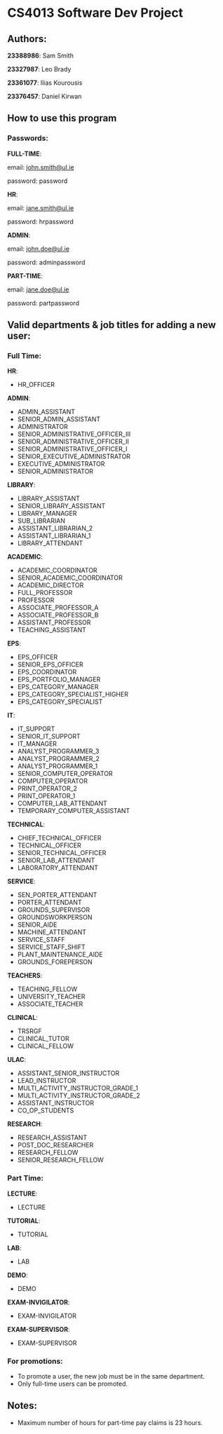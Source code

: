# CS4013 Software Dev Project

## Authors:

**23388986**: Sam Smith

**23327987**: Leo Brady

**23361077**: Ilias Kourousis

**23376457**: Daniel Kirwan

## How to use this program
### Passwords:
**FULL-TIME**: 

email: john.smith@ul.ie

password: password

**HR**: 

email: jane.smith@ul.ie

password: hrpassword

**ADMIN**: 

email: john.doe@ul.ie

password: adminpassword

**PART-TIME**: 

email: jane.doe@ul.ie

password: partpassword

## Valid departments & job titles for adding a new user:
### Full Time:
**HR**:
- HR_OFFICER

**ADMIN**:
- ADMIN_ASSISTANT
- SENIOR_ADMIN_ASSISTANT
- ADMINISTRATOR
- SENIOR_ADMINISTRATIVE_OFFICER_III
- SENIOR_ADMINISTRATIVE_OFFICER_II
- SENIOR_ADMINISTRATIVE_OFFICER_I
- SENIOR_EXECUTIVE_ADMINISTRATOR
- EXECUTIVE_ADMINISTRATOR
- SENIOR_ADMINISTRATOR

**LIBRARY**:
- LIBRARY_ASSISTANT
- SENIOR_LIBRARY_ASSISTANT
- LIBRARY_MANAGER
- SUB_LIBRARIAN
- ASSISTANT_LIBRARIAN_2
- ASSISTANT_LIBRARIAN_1
- LIBRARY_ATTENDANT

**ACADEMIC**:
- ACADEMIC_COORDINATOR
- SENIOR_ACADEMIC_COORDINATOR
- ACADEMIC_DIRECTOR
- FULL_PROFESSOR
- PROFESSOR
- ASSOCIATE_PROFESSOR_A
- ASSOCIATE_PROFESSOR_B
- ASSISTANT_PROFESSOR
- TEACHING_ASSISTANT

**EPS**:
- EPS_OFFICER
- SENIOR_EPS_OFFICER
- EPS_COORDINATOR
- EPS_PORTFOLIO_MANAGER
- EPS_CATEGORY_MANAGER
- EPS_CATEGORY_SPECIALIST_HIGHER
- EPS_CATEGORY_SPECIALIST

**IT**:
- IT_SUPPORT
- SENIOR_IT_SUPPORT
- IT_MANAGER
- ANALYST_PROGRAMMER_3
- ANALYST_PROGRAMMER_2
- ANALYST_PROGRAMMER_1
- SENIOR_COMPUTER_OPERATOR
- COMPUTER_OPERATOR
- PRINT_OPERATOR_2
- PRINT_OPERATOR_1
- COMPUTER_LAB_ATTENDANT
- TEMPORARY_COMPUTER_ASSISTANT

**TECHNICAL**:
- CHIEF_TECHNICAL_OFFICER
- TECHNICAL_OFFICER
- SENIOR_TECHNICAL_OFFICER
- SENIOR_LAB_ATTENDANT
- LABORATORY_ATTENDANT

**SERVICE**:
- SEN_PORTER_ATTENDANT
- PORTER_ATTENDANT
- GROUNDS_SUPERVISOR
- GROUNDSWORKPERSON
- SENIOR_AIDE
- MACHINE_ATTENDANT
- SERVICE_STAFF
- SERVICE_STAFF_SHIFT
- PLANT_MAINTENANCE_AIDE
- GROUNDS_FOREPERSON

**TEACHERS**:
- TEACHING_FELLOW
- UNIVERSITY_TEACHER
- ASSOCIATE_TEACHER

**CLINICAL**:
- TRSRGF
- CLINICAL_TUTOR
- CLINICAL_FELLOW

**ULAC**:
- ASSISTANT_SENIOR_INSTRUCTOR
- LEAD_INSTRUCTOR
- MULTI_ACTIVITY_INSTRUCTOR_GRADE_1
- MULTI_ACTIVITY_INSTRUCTOR_GRADE_2
- ASSISTANT_INSTRUCTOR
- CO_OP_STUDENTS

**RESEARCH**:
- RESEARCH_ASSISTANT
- POST_DOC_RESEARCHER
- RESEARCH_FELLOW
- SENIOR_RESEARCH_FELLOW


### Part Time:
**LECTURE**:
- LECTURE

**TUTORIAL**:
- TUTORIAL

**LAB**:
- LAB

**DEMO**:
- DEMO

**EXAM-INVIGILATOR**:
- EXAM-INVIGILATOR

**EXAM-SUPERVISOR**:
- EXAM-SUPERVISOR

### For promotions:
- To promote a user, the new job must be in the same department.
- Only full-time users can be promoted.

## Notes:
- Maximum number of hours for part-time pay claims is 23 hours.
